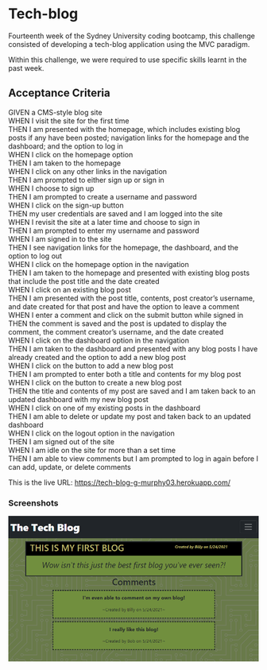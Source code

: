 # Tech-blog

Fourteenth week of the Sydney University coding bootcamp, this challenge consisted of developing a tech-blog application using the MVC paradigm. 

Within this challenge, we were required to use specific skills learnt in the past week. 

## Acceptance Criteria
GIVEN a CMS-style blog site<br>
WHEN I visit the site for the first time<br>
THEN I am presented with the homepage, which includes existing blog posts if any have been posted; navigation links for the homepage and the dashboard; and the option to log in<br>
WHEN I click on the homepage option<br>
THEN I am taken to the homepage<br>
WHEN I click on any other links in the navigation<br>
THEN I am prompted to either sign up or sign in<br>
WHEN I choose to sign up<br>
THEN I am prompted to create a username and password<br>
WHEN I click on the sign-up button<br>
THEN my user credentials are saved and I am logged into the site<br>
WHEN I revisit the site at a later time and choose to sign in<br>
THEN I am prompted to enter my username and password<br>
WHEN I am signed in to the site<br>
THEN I see navigation links for the homepage, the dashboard, and the option to log out<br>
WHEN I click on the homepage option in the navigation<br>
THEN I am taken to the homepage and presented with existing blog posts that include the post title and the date created<br>
WHEN I click on an existing blog post<br>
THEN I am presented with the post title, contents, post creator’s username, and date created for that post and have the option to leave a comment<br>
WHEN I enter a comment and click on the submit button while signed in<br>
THEN the comment is saved and the post is updated to display the comment, the comment creator’s username, and the date created<br>
WHEN I click on the dashboard option in the navigation<br>
THEN I am taken to the dashboard and presented with any blog posts I have already created and the option to add a new blog post<br>
WHEN I click on the button to add a new blog post<br>
THEN I am prompted to enter both a title and contents for my blog post<br>
WHEN I click on the button to create a new blog post<br>
THEN the title and contents of my post are saved and I am taken back to an updated dashboard with my new blog post<br>
WHEN I click on one of my existing posts in the dashboard<br>
THEN I am able to delete or update my post and taken back to an updated dashboard<br>
WHEN I click on the logout option in the navigation<br>
THEN I am signed out of the site<br>
WHEN I am idle on the site for more than a set time<br>
THEN I am able to view comments but I am prompted to log in again before I can add, update, or delete comments<br>

This is the live URL: https://tech-blog-g-murphy03.herokuapp.com/

### Screenshots
![Screenshot 1](/assets/images/Screenshot-1.png)
